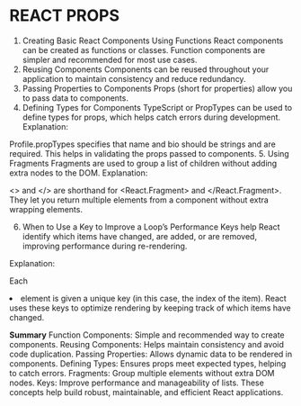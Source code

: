 # REACT PROPS

1. Creating Basic React Components Using Functions
React components can be created as functions or classes. Function components are simpler and recommended for most use cases.
2. Reusing Components
Components can be reused throughout your application to maintain consistency and reduce redundancy.
3. Passing Properties to Components
Props (short for properties) allow you to pass data to components.
4. Defining Types for Components
TypeScript or PropTypes can be used to define types for props, which helps catch errors during development.
Explanation:

Profile.propTypes specifies that name and bio should be strings and are required.
This helps in validating the props passed to components.
5. Using Fragments
Fragments are used to group a list of children without adding extra nodes to the DOM.
Explanation:

<> and </> are shorthand for <React.Fragment> and </React.Fragment>.
They let you return multiple elements from a component without extra wrapping elements.

6. When to Use a Key to Improve a Loop’s Performance
Keys help React identify which items have changed, are added, or are removed, improving performance during re-rendering.

Explanation:

Each <li> element is given a unique key (in this case, the index of the item).
React uses these keys to optimize rendering by keeping track of which items have changed.

**Summary**
Function Components: Simple and recommended way to create components.
Reusing Components: Helps maintain consistency and avoid code duplication.
Passing Properties: Allows dynamic data to be rendered in components.
Defining Types: Ensures props meet expected types, helping to catch errors.
Fragments: Group multiple elements without extra DOM nodes.
Keys: Improve performance and manageability of lists.
These concepts help build robust, maintainable, and efficient React applications.